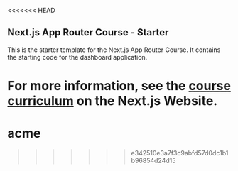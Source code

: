 <<<<<<< HEAD
## Next.js App Router Course - Starter

This is the starter template for the Next.js App Router Course. It contains the starting code for the dashboard application.

For more information, see the [course curriculum](https://nextjs.org/learn) on the Next.js Website.
=======
# acme
>>>>>>> e342510e3a7f3c9abfd57d0dc1b1b96854d24d15
